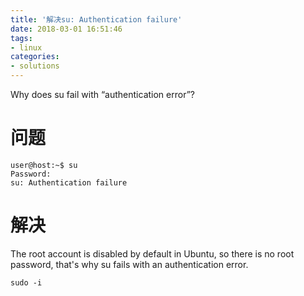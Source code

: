 ```yaml
---
title: '解决su: Authentication failure'
date: 2018-03-01 16:51:46
tags:
- linux
categories:
- solutions
---
```


Why does su fail with “authentication error”?

<!-- more -->

# 问题


	user@host:~$ su
	Password: 
	su: Authentication failure

# 解决

The root account is disabled by default in Ubuntu, so there is no root password, that's why su fails with an authentication error.

```
sudo -i
```

